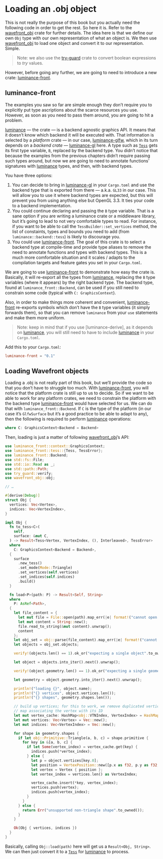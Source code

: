 # Loading an .obj object

This is not really the purpose of this book but you actually need the following code in order to get the rest.
So here it is. Refer to the [wavefront_obj] crate for further details. The idea here is that we define our
own `Obj` type with our own representation of what an object is. We then use [wavefront_obj] to
load one object and convert it to our representation. Simple.

> Note: we also use the [try-guard] crate to convert boolean expressions to _try_ values.

However, before going any further, we are going to need to introduce a new crate: [luminance-front].

## luminance-front

The examples you saw so far are simple enough they don’t require you to explicitly put type
ascriptions about the scarce resources you use. However, as soon as you need to pass them around,
you are going to hit a problem.

[luminance] — the crate — is a backend agnostic graphics API. It means that it doesn’t know which
backend it will be executed with. That information is selected by a _platform_ crate — in our case,
[luminance-glfw], which in its turn depends on a _backend crate_ — [luminance-gl] here. A type
such as [`Tess`] gets its first type variable, `B`, replaced by the backend type. You didn’t notice
that because the examples from the previous chapters didn’t require passing such types around, but
now we are going to need to annotate functions’ signatures with [luminance] types, and then, with
backend types.

You have three options:

1. You can decide to bring in [luminance-gl] in your `Cargo.toml` and use the backend type that is
  exported from there — a.k.a. `GL33` in our case. This will allow you to use it where backend
  types are expected, but this will prevent you from using anything else but OpenGL 3.3. It ties
  your code to a backend implementation.
2. You could continue declaring and passing the `B` type variable. That is a sane option if you are
  writing a luminance crate or a middleware library, but it’s going to lead to not very comfortable
  types to read. For instance, if you want to be able to call the `TessBuilder::set_vertices`
  method, the list of constaints, types and bounds you need to add (from
  `luminance::backend::tess`) is likely to discourage you.
3. You could use [luminance-front]. The goal of this crate is to select a backend type at
  compile-time and provide type aliases to remove the need to annotate functions and types with
  backend types. This is a much more comfortable situation and it scales / adapts to the
  compilation targets and feature gates you set in your `Cargo.toml`.

We are going to use [luminance-front] to demonstrate how easy the crate is. Basically, it will
re-export all the types from [luminance], replacing the `B` type variables (where it appears) by
the right backend type. The backend type, found at `luminance_front::Backend`, can be used if you
still need to constrain some code (typical with `C: GraphicsContext`).

Also, in order to make things more coherent and convenient, [luminance-front] re-exports symbols
which don’t have the `B` type variables (it simply forwards them), so that you can remove
`luminance` from your `use` statements and make them more uniform.

> Note: keep in mind that if you use [luminance-derive], as it depends on [luminance], you will
> still need to have to include [luminance] in your `Cargo.toml`.

Add this to your `Cargo.toml`:

```toml
luminance-front = "0.1"
```

## Loading Wavefront objects

Loading a .obj is not really part of this book, but we’ll provide the code so that you don’t have
to struggle too much. With [luminance-front], you will notice that the platform crate is still up
to us to decide. So if we want to be able to work for any platform crates, we need to constrain
the platform with the backend type [luminance-front] would have selected for us. We can do that
with `luminance_front::Backend`. If `C` is the type of the platform (in our case it’s `GlfwSurface`
but it’s a good practice to be able to adapt to any), then the following is required to perform
[luminance] operations:

```rust
where C: GraphicsContext<Backend = Backend>
```

Then, loading is just a matter of following [wavefront_obj]’s API:

```rust
use luminance_front::context::GraphicsContext;
use luminance_front::tess::{Tess, TessError};
use luminance_front::Backend;
use std::fs::File;
use std::io::Read as _;
use std::path::Path;
use try_guard::verify;
use wavefront_obj::obj;

// …

#[derive(Debug)]
struct Obj {
  vertices: Vec<Vertex>,
  indices: Vec<VertexIndex>,
}

impl Obj {
  fn to_tess<C>(
    self,
    surface: &mut C,
  ) -> Result<Tess<Vertex, VertexIndex, (), Interleaved>, TessError>
  where
    C: GraphicsContext<Backend = Backend>,
  {
    surface
      .new_tess()
      .set_mode(Mode::Triangle)
      .set_vertices(self.vertices)
      .set_indices(self.indices)
      .build()
  }

  fn load<P>(path: P) -> Result<Self, String>
  where
    P: AsRef<Path>,
  {
    let file_content = {
      let mut file = File::open(path).map_err(|e| format!("cannot open file: {}", e))?;
      let mut content = String::new();
      file.read_to_string(&mut content).unwrap();
      content
    };
    let obj_set = obj::parse(file_content).map_err(|e| format!("cannot parse: {:?}", e))?;
    let objects = obj_set.objects;

    verify!(objects.len() == 1).ok_or("expecting a single object".to_owned())?;

    let object = objects.into_iter().next().unwrap();

    verify!(object.geometry.len() == 1).ok_or("expecting a single geometry".to_owned())?;

    let geometry = object.geometry.into_iter().next().unwrap();

    println!("loading {}", object.name);
    println!("{} vertices", object.vertices.len());
    println!("{} shapes", geometry.shapes.len());

    // build up vertices; for this to work, we remove duplicated vertices by putting them in a
    // map associating the vertex with its ID
    let mut vertex_cache: HashMap<obj::VTNIndex, VertexIndex> = HashMap::new();
    let mut vertices: Vec<Vertex> = Vec::new();
    let mut indices: Vec<VertexIndex> = Vec::new();

    for shape in geometry.shapes {
      if let obj::Primitive::Triangle(a, b, c) = shape.primitive {
        for key in &[a, b, c] {
          if let Some(vertex_index) = vertex_cache.get(key) {
            indices.push(*vertex_index);
          } else {
            let p = object.vertices[key.0];
            let position = VertexPosition::new([p.x as f32, p.y as f32, p.z as f32]);
            let vertex = Vertex { position };
            let vertex_index = vertices.len() as VertexIndex;

            vertex_cache.insert(*key, vertex_index);
            vertices.push(vertex);
            indices.push(vertex_index);
          }
        }
      } else {
        return Err("unsupported non-triangle shape".to_owned());
      }
    }

    Ok(Obj { vertices, indices })
  }
}
```

Basically, calling `Obj::load(path)` here will get us a `Result<Obj, String>`. We can then just
convert it to a [`Tess`] for [luminance] to process.

[luminance]: https://crates.io/crates/luminance
[luminance-front]: https://crates.io/crates/luminance-front
[luminance-gl]: https://crates.io/crates/luminance-gl
[luminance-glfw]: https://crates.io/crates/luminance-glfw
[`Tess`]: https://docs.rs/luminance/latest/luminance/tess/struct.Tess.html
[wavefront_obj]: https://crates.io/crates/wavefront_obj
[try-guard]: https://crates.io/crates/try-guard
